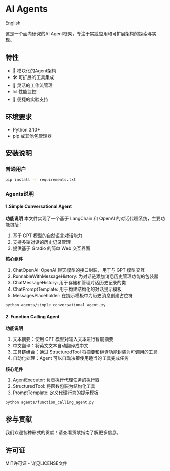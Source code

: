 # AI Agents

[English](README.md)

这是一个面向研究的AI Agent框架，专注于实践应用和可扩展架构的探索与实现。

## 特性

- 🤖 模块化的Agent架构
- 🛠️ 可扩展的工具集成
- 🔄 灵活的工作流管理
- 📊 性能监控
- 🧪 便捷的实验支持

## 环境要求

- Python 3.10+
- pip 或其他包管理器

## 安装说明

### 普通用户
```bash
pip install -r requirements.txt
```

### Agents说明

#### 1.Simple Conversational Agent

**功能说明**
本文件实现了一个基于 LangChain 和 OpenAI 的对话代理系统，主要功能包括：
1. 基于 GPT 模型的自然语言对话能力
2. 支持多轮对话的历史记录管理
3. 提供基于 Gradio 的简单 Web 交互界面

**核心组件**
1. ChatOpenAI: OpenAI 聊天模型的接口封装，用于与 GPT 模型交互
2. RunnableWithMessageHistory: 为对话链添加消息历史管理功能的包装器
3. ChatMessageHistory: 用于存储和管理对话历史记录的类
4. ChatPromptTemplate: 用于构建结构化的对话提示模板
5. MessagesPlaceholder: 在提示模板中为历史消息创建占位符

```shell
python agents/simple_conversational_agent.py
```

#### 2. Function Calling Agent 

**功能说明**
1. 文本摘要：使用 GPT 模型对输入文本进行智能摘要
2. 中文翻译：将英文文本自动翻译成中文
3. 工具链组合：通过 StructuredTool 将摘要和翻译功能封装为可调用的工具
4. 自动化处理：Agent 可以自动决策使用适当的工具完成任务

**核心组件**
1. AgentExecutor: 负责执行代理任务的执行器
2. StructuredTool: 将函数包装为结构化工具
3. PromptTemplate: 定义代理行为的提示模板


```shell
python agents/function_calling_agent.py
```

## 参与贡献

我们欢迎各种形式的贡献！请查看贡献指南了解更多信息。

## 许可证

MIT许可证 - 详见LICENSE文件
